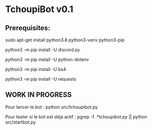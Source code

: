 # TchoupiBot v0.1

## Prerequisites:

sudo apt-get install python3.8 python3-venv python3-pip

python3 -m pip install -U discord.py

python3 -m pip install -U python-dotenv

python3 -m pip install -U bs4

python3 -m pip install -U requests

## WORK IN PROGRESS

Pour lancer le bot :
python src/tchoupibot.py

Pour tester si le bot est déjà actif :
pgrep -f .*tchoupibot.py || python src/startbot.py

